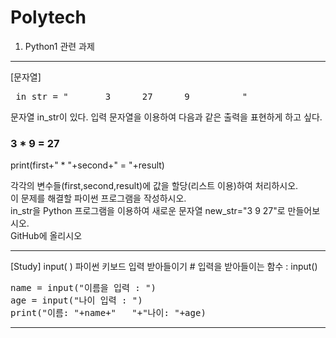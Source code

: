 # Polytech

1. Python1 관련 과제
<hr/>
[문자열] 
  <pre> in_str = "       3      27      9          "  </pre>
  
  문자열 in_str이 있다. 입력 문자열을 이용하여 다음과 같은 출력을 표현하게 하고 싶다.
  ### 3 * 9 = 27
  print(first+" * "+second+" = "+result)
  
 각각의 변수들(first,second,result)에 값을 할당(리스트 이용)하여 처리하시오.<br>
 이 문제를 해결할 파이썬 프로그램을 작성하시오.<br>
 in_str을 Python 프로그램을 이용하여 새로운 문자열 new_str="3 9 27"로 만들어보시오.<br>
 GitHub에 올리시오
<hr/>
[Study] input( ) 파이썬 키보드 입력 받아들이기
# 입력을 받아들이는 함수 : input()
<pre>
name = input("이름을 입력 : ")
age = input("나이 입력 : ")
print("이름: "+name+"   "+"나이: "+age)  </pre>
<hr/>
